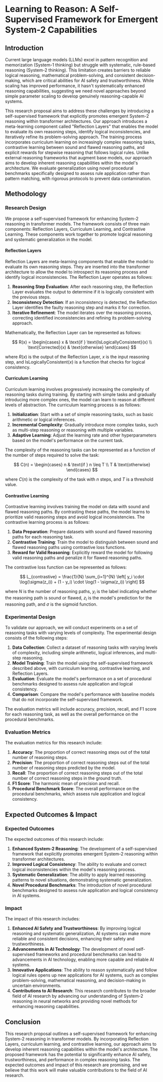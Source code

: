 # Learning to Reason: A Self-Supervised Framework for Emergent System-2 Capabilities

## Introduction

Current large language models (LLMs) excel in pattern recognition and memorization (System-1 thinking) but struggle with systematic, rule-based reasoning (System-2 thinking). This limitation creates barriers to reliable logical reasoning, mathematical problem-solving, and consistent decision-making, which are critical abilities for AI safety and trustworthiness. While scaling has improved performance, it hasn't systematically enhanced reasoning capabilities, suggesting we need novel approaches beyond simple parameter scaling to develop genuinely reasoning-capable AI systems.

This research proposal aims to address these challenges by introducing a self-supervised framework that explicitly promotes emergent System-2 reasoning within transformer architectures. Our approach introduces a meta-learning component called "Reflection Layers" that enables the model to evaluate its own reasoning steps, identify logical inconsistencies, and iteratively refine its problem-solving approach. The training process incorporates curriculum learning on increasingly complex reasoning tasks, contrastive learning between sound and flawed reasoning paths, and explicit rewards for stepwise reasoning that follows logical rules. Unlike external reasoning frameworks that augment base models, our approach aims to develop inherent reasoning capabilities within the model's architecture. We evaluate generalization using novel procedural benchmarks specifically designed to assess rule application rather than pattern matching, with rigorous protocols to prevent data contamination.

## Methodology

### Research Design

We propose a self-supervised framework for enhancing System-2 reasoning in transformer models. The framework consists of three main components: Reflection Layers, Curriculum Learning, and Contrastive Learning. These components work together to promote logical reasoning and systematic generalization in the model.

#### Reflection Layers

Reflection Layers are meta-learning components that enable the model to evaluate its own reasoning steps. They are inserted into the transformer architecture to allow the model to introspect its reasoning process and identify logical inconsistencies. The Reflection Layer operates as follows:

1. **Reasoning Step Evaluation**: After each reasoning step, the Reflection Layer evaluates the output to determine if it is logically consistent with the previous steps.
2. **Inconsistency Detection**: If an inconsistency is detected, the Reflection Layer identifies the faulty reasoning step and marks it for correction.
3. **Iterative Refinement**: The model iterates over the reasoning process, correcting identified inconsistencies and refining its problem-solving approach.

Mathematically, the Reflection Layer can be represented as follows:

$$
R(x) = \begin{cases}
x & \text{if } \text{IsLogicallyConsistent}(x) \\
\text{Corrected}(x) & \text{otherwise}
\end{cases}
$$

where $R(x)$ is the output of the Reflection Layer, $x$ is the input reasoning step, and $\text{IsLogicallyConsistent}(x)$ is a function that checks for logical consistency.

#### Curriculum Learning

Curriculum learning involves progressively increasing the complexity of reasoning tasks during training. By starting with simple tasks and gradually introducing more complex ones, the model can learn to reason at different levels of abstraction. The curriculum learning process is as follows:

1. **Initialization**: Start with a set of simple reasoning tasks, such as basic arithmetic or logical inferences.
2. **Incremental Complexity**: Gradually introduce more complex tasks, such as multi-step reasoning or reasoning with multiple variables.
3. **Adaptive Learning**: Adjust the learning rate and other hyperparameters based on the model's performance on the current task.

The complexity of the reasoning tasks can be represented as a function of the number of steps required to solve the task:

$$
C(n) = \begin{cases}
n & \text{if } n \leq T \\
T & \text{otherwise}
\end{cases}
$$

where $C(n)$ is the complexity of the task with $n$ steps, and $T$ is a threshold value.

#### Contrastive Learning

Contrastive learning involves training the model on data with sound and flawed reasoning paths. By contrasting these paths, the model learns to prioritize valid reasoning steps and avoid logical inconsistencies. The contrastive learning process is as follows:

1. **Data Preparation**: Prepare datasets with sound and flawed reasoning paths for each reasoning task.
2. **Contrastive Training**: Train the model to distinguish between sound and flawed reasoning paths using contrastive loss functions.
3. **Reward for Valid Reasoning**: Explicitly reward the model for following valid reasoning paths and penalize it for flawed reasoning paths.

The contrastive loss function can be represented as follows:

$$
L_{contrastive} = \frac{1}{N} \sum_{i=1}^{N} \left[ y_i \cdot \log(\sigma(z_i)) + (1 - y_i) \cdot \log(1 - \sigma(z_i)) \right]
$$

where $N$ is the number of reasoning paths, $y_i$ is the label indicating whether the reasoning path is sound or flawed, $z_i$ is the model's prediction for the reasoning path, and $\sigma$ is the sigmoid function.

### Experimental Design

To validate our approach, we will conduct experiments on a set of reasoning tasks with varying levels of complexity. The experimental design consists of the following steps:

1. **Data Collection**: Collect a dataset of reasoning tasks with varying levels of complexity, including simple arithmetic, logical inferences, and multi-step reasoning.
2. **Model Training**: Train the model using the self-supervised framework described above, with curriculum learning, contrastive learning, and Reflection Layers.
3. **Evaluation**: Evaluate the model's performance on a set of procedural benchmarks designed to assess rule application and logical consistency.
4. **Comparison**: Compare the model's performance with baseline models that do not incorporate the self-supervised framework.

The evaluation metrics will include accuracy, precision, recall, and F1 score for each reasoning task, as well as the overall performance on the procedural benchmarks.

### Evaluation Metrics

The evaluation metrics for this research include:

1. **Accuracy**: The proportion of correct reasoning steps out of the total number of reasoning steps.
2. **Precision**: The proportion of correct reasoning steps out of the total number of reasoning steps predicted by the model.
3. **Recall**: The proportion of correct reasoning steps out of the total number of correct reasoning steps in the ground truth.
4. **F1 Score**: The harmonic mean of precision and recall.
5. **Procedural Benchmark Score**: The overall performance on the procedural benchmarks, which assess rule application and logical consistency.

## Expected Outcomes & Impact

### Expected Outcomes

The expected outcomes of this research include:

1. **Enhanced System-2 Reasoning**: The development of a self-supervised framework that explicitly promotes emergent System-2 reasoning within transformer architectures.
2. **Improved Logical Consistency**: The ability to evaluate and correct logical inconsistencies within the model's reasoning process.
3. **Systematic Generalization**: The ability to apply learned reasoning patterns to novel situations, demonstrating systematic generalization.
4. **Novel Procedural Benchmarks**: The introduction of novel procedural benchmarks designed to assess rule application and logical consistency in AI systems.

### Impact

The impact of this research includes:

1. **Enhanced AI Safety and Trustworthiness**: By improving logical reasoning and systematic generalization, AI systems can make more reliable and consistent decisions, enhancing their safety and trustworthiness.
2. **Advancements in AI Technology**: The development of novel self-supervised frameworks and procedural benchmarks can lead to advancements in AI technology, enabling more capable and reliable AI systems.
3. **Innovative Applications**: The ability to reason systematically and follow logical rules opens up new applications for AI systems, such as complex problem-solving, mathematical reasoning, and decision-making in uncertain environments.
4. **Contributions to AI Research**: This research contributes to the broader field of AI research by advancing our understanding of System-2 reasoning in neural networks and providing novel methods for enhancing reasoning capabilities.

## Conclusion

This research proposal outlines a self-supervised framework for enhancing System-2 reasoning in transformer models. By incorporating Reflection Layers, curriculum learning, and contrastive learning, our approach aims to develop inherent reasoning capabilities within the model's architecture. The proposed framework has the potential to significantly enhance AI safety, trustworthiness, and performance in complex reasoning tasks. The expected outcomes and impact of this research are promising, and we believe that this work will make valuable contributions to the field of AI research.